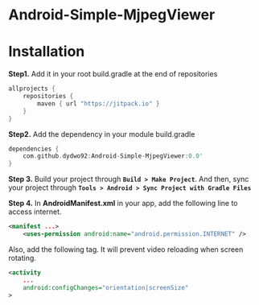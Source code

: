 # Android-Simple-MjpegViewer

# Installation
**Step1.** Add it in your root build.gradle at the end of repositories

```gradle
allprojects {
    repositories {
        maven { url "https://jitpack.io" }
    }
}
```

**Step2.** Add the dependency in your module build.gradle


```gradle
dependencies {
    com.github.dydwo92:Android-Simple-MjpegViewer:0.0'
}
```

**Step 3.** Build your project through **`Build > Make Project`**. And then, sync your project through **`Tools > Android > Sync Project with Gradle Files`**

**Step 4.** In **AndroidManifest.xml** in your app, add the following line to access internet.

```xml
<manifest ...>
    <uses-permission android:name="android.permission.INTERNET" />
```

Also, add the following tag. It will prevent video reloading when screen rotating.

```xml
<activity
    ...
    android:configChanges="orientation|screenSize"
>
```
